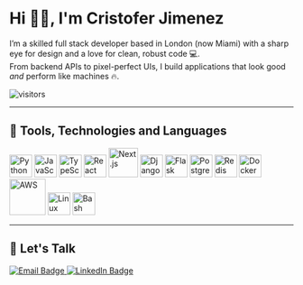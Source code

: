 # Hi 👋🏽, I'm Cristofer Jimenez

I’m a skilled full stack developer based in London (now Miami) with a sharp eye for design and a love for clean, robust code 💻.  
From backend APIs to pixel-perfect UIs, I build applications that look good *and* perform like machines 🔥.

![visitors](https://visitor-badge.glitch.me/badge?page_id=CertifiedJimenez.CertifiedJimenez)

---

## 💽 Tools, Technologies and Languages

<p align="left">
  <img src="https://cdn.jsdelivr.net/gh/devicons/devicon/icons/python/python-original.svg" width="40" alt="Python"/>
  <img src="https://cdn.jsdelivr.net/gh/devicons/devicon/icons/javascript/javascript-original.svg" width="40" alt="JavaScript"/>
  <img src="https://cdn.jsdelivr.net/gh/devicons/devicon/icons/typescript/typescript-original.svg" width="40" alt="TypeScript"/>
  <img src="https://cdn.jsdelivr.net/gh/devicons/devicon/icons/react/react-original.svg" width="40" alt="React"/>
  <img src="https://cdn.jsdelivr.net/gh/devicons/devicon/icons/nextjs/nextjs-original-wordmark.svg" width="52" alt="Next.js"/>
  <img src="https://cdn.jsdelivr.net/gh/devicons/devicon/icons/django/django-plain.svg" width="40" alt="Django"/>
  <img src="https://cdn.jsdelivr.net/gh/devicons/devicon/icons/flask/flask-original.svg" width="40" alt="Flask"/>
  <img src="https://cdn.jsdelivr.net/gh/devicons/devicon/icons/postgresql/postgresql-original.svg" width="40" alt="PostgreSQL"/>
  <img src="https://cdn.jsdelivr.net/gh/devicons/devicon/icons/redis/redis-original.svg" width="40" alt="Redis"/>
  <img src="https://cdn.jsdelivr.net/gh/devicons/devicon/icons/docker/docker-original.svg" width="40" alt="Docker"/>
  <img src="https://cdn.jsdelivr.net/gh/devicons/devicon/icons/amazonwebservices/amazonwebservices-original-wordmark.svg" width="64" alt="AWS"/>
  <img src="https://cdn.jsdelivr.net/gh/devicons/devicon/icons/linux/linux-original.svg" width="40" alt="Linux"/>
  <img src="https://cdn.jsdelivr.net/gh/devicons/devicon/icons/bash/bash-original.svg" width="40" alt="Bash"/>
</p>

---

## 📧 Let's Talk

<p align="left">
  <a href="mailto:contact@cristoferjimenez.com">
    <img src="https://img.shields.io/badge/Email-contact%40cristoferjimenez.com-black?style=flat-square&logo=gmail&logoColor=white" alt="Email Badge"/>
  </a>
  <a href="https://linkedin.com/in/cristofer-jimenez">
    <img src="https://img.shields.io/badge/-Linkedin-blue?style=flat-square&logo=linkedin&logoColor=white" alt="LinkedIn Badge"/>
  </a>
</p>
